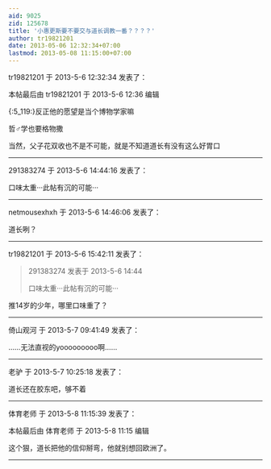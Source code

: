 ```yaml
---
aid: 9025
zid: 125678
title: '小惠更斯要不要交与道长调教一番？？？？'
author: tr19821201
date: 2013-05-06 12:32:34+07:00
lastmod: 2013-05-08 11:15:00+07:00
---
```


tr19821201 于 2013-5-6 12:32:34 发表了：

本帖最后由 tr19821201 于 2013-5-6 12:36 编辑 

{:5\_119:}反正他的愿望是当个博物学家嘛

哲♂学也要格物撒

当然，父子花双收也不是不可能，就是不知道道长有没有这么好胃口

---------

291383274 于 2013-5-6 14:44:16 发表了：

口味太重···此帖有沉的可能···

---------

netmousexhxh 于 2013-5-6 14:46:06 发表了：

道长咧？

---------

tr19821201 于 2013-5-6 15:42:11 发表了：

> 291383274 发表于 2013-5-6 14:44
> 
> 口味太重···此帖有沉的可能···



推14岁的少年，哪里口味重了？

---------

倚山观河 于 2013-5-7 09:41:49 发表了：

……无法直视的yooooooooo啊……

---------

老驴 于 2013-5-7 10:25:18 发表了：

道长还在胶东吧，够不着

---------

体育老师 于 2013-5-8 11:15:39 发表了：

本帖最后由 体育老师 于 2013-5-8 11:15 编辑 

这个狠，道长把他的信仰掰弯，他就别想回欧洲了。

---------


